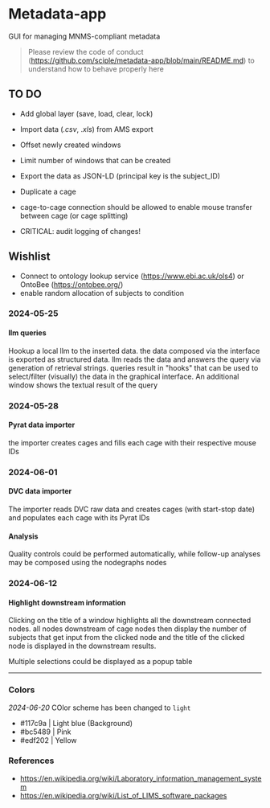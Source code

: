 # Metadata-app

GUI for managing MNMS-compliant metadata

> Please review the code of conduct (<https://github.com/sciple/metadata-app/blob/main/README.md>) to understand how to behave properly here

## TO DO

- Add global layer (save, load, clear, lock)
- Import data (_.csv_, ._xls_) from AMS export

- Offset newly created windows
- Limit number of windows that can be created
- Export the data as JSON-LD (principal key is the subject_ID)
- Duplicate a cage
- cage-to-cage connection should be allowed to enable mouse transfer between cage (or cage splitting)
- CRITICAL: audit logging of changes!

## Wishlist

- Connect to ontology lookup service (<https://www.ebi.ac.uk/ols4>) or OntoBee (<https://ontobee.org/>)
- enable random allocation of subjects to condition

### 2024-05-25

#### llm queries

Hookup a local llm to the inserted data. the data composed via the interface is exported as structured data. llm reads the data and answers the query via generation of retrieval strings. queries result in "hooks" that can be used to select/filter (visually) the data in the graphical interface. An additional window shows the textual result of the query

### 2024-05-28

#### Pyrat data importer

the importer creates cages and fills each cage with their respective mouse IDs

### 2024-06-01

#### DVC data importer

The importer reads DVC raw data and creates cages (with start-stop date) and populates each cage with its Pyrat IDs

#### Analysis

Quality controls could be performed automatically, while follow-up analyses may be composed using the nodegraphs nodes 

### 2024-06-12

#### Highlight downstream information

Clicking on the title of a window highlights all the downstream connected nodes. all nodes downstream of cage nodes then display the number of subjects that get input from the clicked node and the title of the clicked node is displayed in the downstream results.

Multiple selections could be displayed as a popup table

***

### Colors

_2024-06-20_ COlor scheme has been changed to `light`

- #117c9a | Light blue (Background)
- #bc5489 | Pink
- #edf202 | Yellow

### References
- <https://en.wikipedia.org/wiki/Laboratory_information_management_system>
- <https://en.wikipedia.org/wiki/List_of_LIMS_software_packages>
